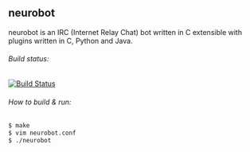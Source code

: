 ## neurobot
neurobot is an IRC (Internet Relay Chat) bot written in C extensible with plugins written in C, Python and Java.

###### Build status:
[![Build Status](https://secure.travis-ci.org/neuro-sys/neuro-bot.png)](http://travis-ci.org/neuro-sys/neuro-bot)

###### How to build & run:
```bash
$ make
$ vim neurobot.conf
$ ./neurobot
```

